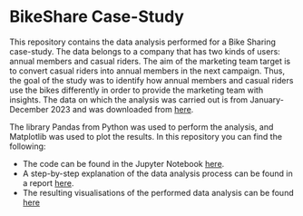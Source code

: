 # BikeShare Case-Study

This repository contains the data analysis performed for a Bike Sharing case-study. The data belongs to a company that has two kinds of users: annual members and casual riders. The aim of the marketing team target is to convert casual riders into annual members in the next campaign. Thus, the goal of the study was to identify how annual members and casual riders use the bikes differently in order to provide the marketing team with insights. The data on which the analysis was carried out is from January-December 2023 and was downloaded from [here](https://divvy-tripdata.s3.amazonaws.com/index.html).

The library Pandas from Python was used to perform the analysis, and Matplotlib was used to plot the results. In this repository you can find the following:
* The code can be found in the Jupyter Notebook [here](). 
* A step-by-step explanation of the data analysis process can be found in a report [here]().
* The resulting visualisations of the performed data analysis can be found [here]()
